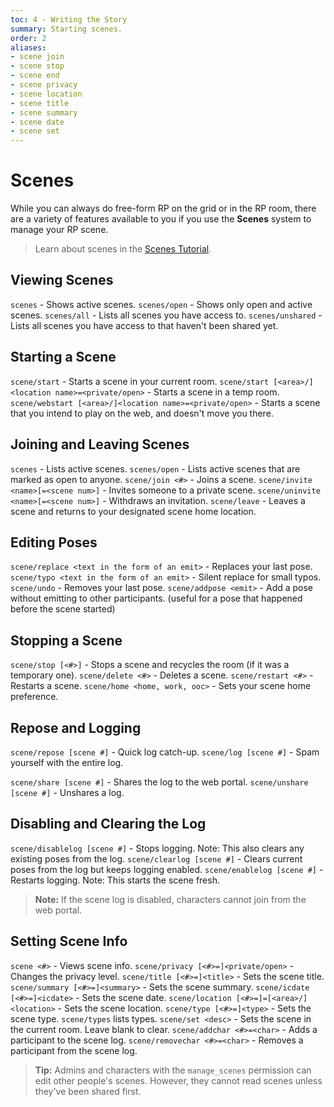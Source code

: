 ```yaml
---
toc: 4 - Writing the Story
summary: Starting scenes.
order: 2
aliases:
- scene join
- scene stop
- scene end
- scene privacy
- scene location
- scene title
- scene summary
- scene date
- scene set
---
```

# Scenes

While you can always do free-form RP on the grid or in the RP room, there are a variety of features available to you if you use the **Scenes** system to manage your RP scene. 

> Learn about scenes in the [Scenes Tutorial](/help/scenes_tutorial).

## Viewing Scenes

`scenes` - Shows active scenes.
`scenes/open` - Shows only open and active scenes.
`scenes/all` - Lists all scenes you have access to.
`scenes/unshared` - Lists all scenes you have access to that haven't been shared yet.

## Starting  a Scene

`scene/start` - Starts a scene in your current room.
`scene/start [<area>/]<location name>=<private/open>` - Starts a scene in a temp room.
`scene/webstart [<area>/]<location name>=<private/open>` - Starts a scene that you intend to play on the web, and doesn't move you there.

## Joining and Leaving Scenes

`scenes` - Lists active scenes.
`scenes/open` - Lists active scenes that are marked as open to anyone.
`scene/join <#>` - Joins a scene.
`scene/invite <name>[=<scene num>]` - Invites someone to a private scene.
`scene/uninvite <name>[=<scene num>]` - Withdraws an invitation.
`scene/leave` - Leaves a scene and returns to your designated scene home location.

## Editing Poses

`scene/replace <text in the form of an emit>` - Replaces your last pose.
`scene/typo <text in the form of an emit>` - Silent replace for small typos.
`scene/undo` - Removes your last pose.
`scene/addpose <emit>` - Add a pose without emitting to other participants. (useful for a pose that happened before the scene started)

## Stopping a Scene

`scene/stop [<#>]` - Stops a scene and recycles the room (if it was a temporary one).
`scene/delete <#>` - Deletes a scene.
`scene/restart <#>` - Restarts a scene.
`scene/home <home, work, ooc>` - Sets your scene home preference.

## Repose and Logging

`scene/repose [scene #]` - Quick log catch-up.
`scene/log [scene #]` - Spam yourself with the entire log.

`scene/share [scene #]` - Shares the log to the web portal.
`scene/unshare [scene #]` - Unshares a log.

## Disabling and Clearing the Log

`scene/disablelog [scene #]` - Stops logging. Note: This also clears any existing poses from the log.
`scene/clearlog [scene #]` - Clears current poses from the log but keeps logging enabled.
`scene/enablelog [scene #]` - Restarts logging. Note: This starts the scene fresh.

> **Note:** If the scene log is disabled, characters cannot join from the web portal.

## Setting Scene Info

`scene <#>` - Views scene info.
`scene/privacy [<#>=]<private/open>` - Changes the privacy level.
`scene/title [<#>=]<title>` - Sets the scene title.
`scene/summary [<#>=]<summary>` - Sets the scene summary.
`scene/icdate [<#>=]<icdate>` - Sets the scene date.
`scene/location [<#>=]=[<area>/]<location>` - Sets the scene location.
`scene/type [<#>=]<type>` - Sets the scene type.  `scene/types` lists types.
`scene/set <desc>` - Sets the scene in the current room.  Leave blank to clear.
`scene/addchar <#>=<char>` - Adds a participant to the scene log.
`scene/removechar <#>=<char>` - Removes a participant from the scene log.

> **Tip:** Admins and characters with the `manage_scenes` permission can edit other people's scenes.  However, they cannot read scenes unless they've been shared first.
